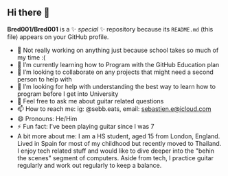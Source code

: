 ## Hi there 👋

**Bred001/Bred001** is a ✨ _special_ ✨ repository because its `README.md` (this file) appears on your GitHub profile.

- 🔭 Not really working on anything just because school takes so much of my time :(
- 🌱 I’m currently learning how to Program with the GitHub Education plan
- 👯 I’m looking to collaborate on any projects that might need a second person to help with
- 🤔 I’m looking for help with understanding the best way to learn how to program before I get into University
- 💬 Feel free to ask me about guitar related questions
- 📫 How to reach me: ig: @sebb.eats, email: sebastien.e@icloud.com
- 😄 Pronouns: He/Him
- ⚡ Fun fact: I've been playing guitar since I was 7
- A bit more about me:
I am a HS student, aged 15 from London, England. 
Lived in Spain for most of my childhood but recently moved to Thailand. 
I enjoy tech related stuff and would like to dive deeper into the "behin the scenes" segment of computers. 
Aside from tech, I practice guitar regularly and work out regularly to keep a balance. 
